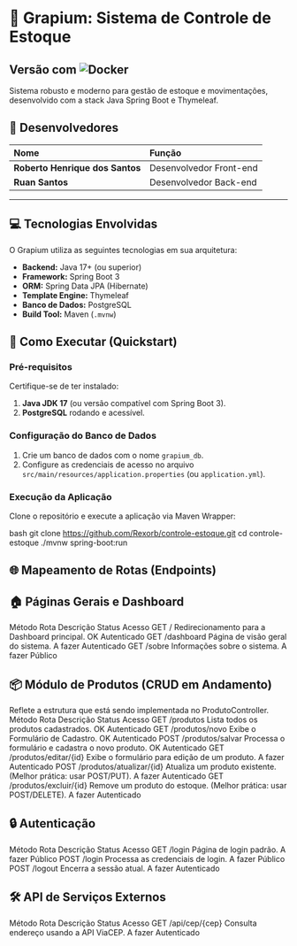 # 🍇 Grapium: Sistema de Controle de Estoque<br> 
## Versão com ![Docker](https://img.shields.io/badge/docker-257bd6?style=for-the-badge&logo=docker&logoColor=white)<br>
Sistema robusto e moderno para gestão de estoque e movimentações, desenvolvido com a stack Java Spring Boot e Thymeleaf.

## 👤 Desenvolvedores
| Nome | Função |
| :--- | :--- |
| **Roberto Henrique dos Santos** | Desenvolvedor Front-end |
| **Ruan Santos** | Desenvolvedor Back-end |

---

## 💻 Tecnologias Envolvidas
O Grapium utiliza as seguintes tecnologias em sua arquitetura:

* **Backend:** Java 17+ (ou superior)
* **Framework:** Spring Boot 3
* **ORM:** Spring Data JPA (Hibernate)
* **Template Engine:** Thymeleaf
* **Banco de Dados:** PostgreSQL
* **Build Tool:** Maven (`.mvnw`)

## 🚀 Como Executar (Quickstart)

### Pré-requisitos
Certifique-se de ter instalado:
1.  **Java JDK 17** (ou versão compatível com Spring Boot 3).
2.  **PostgreSQL** rodando e acessível.

### Configuração do Banco de Dados
1.  Crie um banco de dados com o nome `grapium_db`.
2.  Configure as credenciais de acesso no arquivo `src/main/resources/application.properties` (ou `application.yml`).

### Execução da Aplicação
Clone o repositório e execute a aplicação via Maven Wrapper:

bash
git clone https://github.com/Rexorb/controle-estoque.git 
cd controle-estoque
./mvnw spring-boot:run

## 🌐 Mapeamento de Rotas (Endpoints)

## 🏠 Páginas Gerais e Dashboard

Método	Rota	Descrição	Status	Acesso
GET	/	Redirecionamento para a Dashboard principal.	OK	Autenticado
GET	/dashboard	Página de visão geral do sistema.	A fazer	Autenticado
GET	/sobre	Informações sobre o sistema.	A fazer	Público

## 📦 Módulo de Produtos (CRUD em Andamento)

Reflete a estrutura que está sendo implementada no ProdutoController.
Método	Rota	Descrição	Status	Acesso
GET	/produtos	Lista todos os produtos cadastrados.	OK	Autenticado
GET	/produtos/novo	Exibe o Formulário de Cadastro.	OK	Autenticado
POST	/produtos/salvar	Processa o formulário e cadastra o novo produto.	OK	Autenticado
GET	/produtos/editar/{id}	Exibe o formulário para edição de um produto.	A fazer	Autenticado
POST	/produtos/atualizar/{id}	Atualiza um produto existente. (Melhor prática: usar POST/PUT).	A fazer	Autenticado
GET	/produtos/excluir/{id}	Remove um produto do estoque. (Melhor prática: usar POST/DELETE).	A fazer	Autenticado

## 🔒 Autenticação

Método	Rota	Descrição	Status	Acesso
GET	/login	Página de login padrão.	A fazer	Público
POST	/login	Processa as credenciais de login.	A fazer	Público
POST	/logout	Encerra a sessão atual.	A fazer	Autenticado

## 🛠️ API de Serviços Externos

Método	Rota	Descrição	Status	Acesso
GET	/api/cep/{cep}	Consulta endereço usando a API ViaCEP.	A fazer	Autenticado
